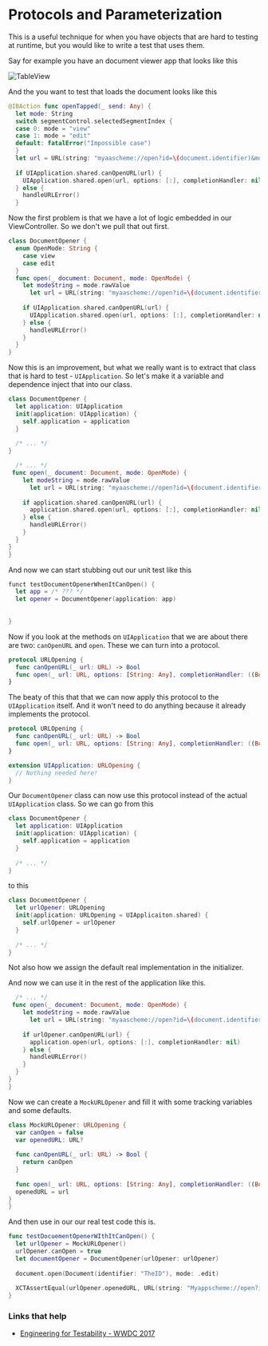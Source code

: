 # Protocols and Parameterization

This is a useful technique for when you have objects that are hard to testing at runtime, but you would like to write a test that uses them.

Say for example you have an document viewer app that looks like this

![TableView](https://github.com/jrasmusson/ios-starter-kit/blob/master/testings/protocols/images/app.png)

And the you want to test that loads the document looks like this

```swift
@IBAction func openTapped(_ send: Any) {
  let mode: String
  switch segmentControl.selectedSegmentIndex {
  case 0: mode = "view"
  case 1: mode = "edit"
  default: fatalError("Impossible case")
  }
  let url = URL(string: "myaascheme://open?id=\(document.identifier)&mode==\(mode)")!
  
  if UIApplication.shared.canOpenURL(url) {
    UIApplication.shared.open(url, options: [:], completionHandler: nil)
  } else {
    handleURLError()
  }

```

Now the first problem is that we have a lot of logic embedded in our ViewController. So we don't we pull that out first.

```swift
class DocumentOpener {
  enum OpenMode: String {
    case view
    case edit
  }
  func open(_ document: Document, mode: OpenMode) {
    let modeString = mode.rawValue
      let url = URL(string: "myaascheme://open?id=\(document.identifier)&mode==\(mode)")!
  
    if UIApplication.shared.canOpenURL(url) {
      UIApplication.shared.open(url, options: [:], completionHandler: nil)
    } else {
      handleURLError()
    }
  }
}

```

Now this is an improvement, but what we really want is to extract that class that is hard to test - `UIApplication`. So let's make it a variable and dependence inject that into our class.

```swift
class DocumentOpener {
  let application: UIApplication
  init(application: UIApplication) {
    self.application = application
  }
  
  /* ... */
}
```

```swift
  /* ... */
 func open(_ document: Document, mode: OpenMode) {
    let modeString = mode.rawValue
      let url = URL(string: "myaascheme://open?id=\(document.identifier)&mode==\(mode)")!
  
    if application.shared.canOpenURL(url) {
      application.shared.open(url, options: [:], completionHandler: nil)
    } else {
      handleURLError()
    }
  }
}  
}
```

And now we can start stubbing out our unit test like this

```swift
funct testDocumentOpenerWhenItCanOpen() {
  let app = /* ??? */
  let opener = DocumentOpener(application: app)
  
  
}
```

Now if you look at the methods on `UIApplication` that we are about there are two: `canOpenURL` and `open`. These we can turn into a protocol.

```swift
protocol URLOpening {
  func canOpenURL(_ url: URL) -> Bool
  func open(_ url: URL, options: [String: Any], completionHandler: ((Bool) -> Void)?)
}
```

The beaty of this that that we can now apply this protocol to the `UIApplication` itself. And it won't need to do anything because it already implements the protocol.

```swift
protocol URLOpening {
  func canOpenURL(_ url: URL) -> Bool
  func open(_ url: URL, options: [String: Any], completionHandler: ((Bool) -> Void)?)
}

extension UIApplication: URLOpening {
  // Nothing needed here!
}
```

Our `DocumentOpener` class can now use this protocol instead of the actual `UIApplication` class. So we can go from this

```swift
class DocumentOpener {
  let application: UIApplication
  init(application: UIApplication) {
    self.application = application
  }
  
  /* ... */
}
```

to this

```swift
class DocumentOpener {
  let urlOpener: URLOpening
  init(application: URLOpening = UIApplicaiton.shared) {
    self.urlOpener = urlOpener
  }
  
  /* ... */
}
```

Not also how we assign the default real implementation in the initializer.

And now we can use it in the rest of the application like this.

```swift
  /* ... */
 func open(_ document: Document, mode: OpenMode) {
    let modeString = mode.rawValue
      let url = URL(string: "myaascheme://open?id=\(document.identifier)&mode==\(mode)")!
  
    if urlOpener.canOpenURL(url) {
      application.open(url, options: [:], completionHandler: nil)
    } else {
      handleURLError()
    }
  }
}  
}
```

Now we can create a `MockURLOpener` and fill it with some tracking variables and some defaults.

```swift
class MockURLOpener: URLOpening {
  var canOpen = false
  var openedURL: URL?
  
  func canOpenURL(_ url: URL) -> Bool {
    return canOpen
  }
  
  func open(_ url: URL, options: [String: Any], completionHandler: ((Bool) -> Void)?) {
  openedURL = url
}
}
```

And then use in our our real test code this is.

```swift
func testDocuementOpenerWIthItCanOpen() {
  let urlOpener = MockURLOpener()
  urlOpener.canOpen = true
  let documentOpener = DocumentOpener(urlOpener: urlOpener)
  
  document.open(Document(identifier: "TheID"), mode: .edit)
  
  XCTAssertEqual(urlOpener.openedURL, URL(string: "Myappscheme://open?id=TheID&mode=edit))
}
```



### Links that help

* [Engineering for Testability - WWDC 2017](https://developer.apple.com/videos/play/wwdc2017/414)

